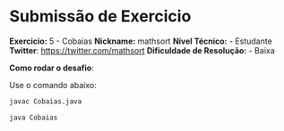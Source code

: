 # Submissão de Exercicio

**Exercicio:** 5 - Cobaias
**Nickname:** mathsort
**Nível Técnico:** - Estudante
**Twitter**: https://twitter.com/mathsort
**Dificuldade de Resolução:** - Baixa

**Como rodar o desafio**:

Use o comando abaixo:

```bash
javac Cobaias.java
```

```bash
java Cobaias
```
